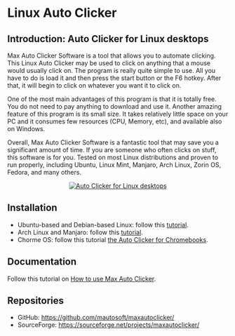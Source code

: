 # Linux Auto Clicker

## Introduction: Auto Clicker for Linux desktops
Max Auto Clicker Software is a tool that allows you to automate clicking. This Linux Auto Clicker may be used to click on anything that a mouse would usually click on. The program is really quite simple to use. All you have to do is load it and then press the start button or the F6 hotkey. After that, it will begin to click on whatever you want it to click on.

One of the most main advantages of this program is that it is totally free. You do not need to pay anything to download and use it. Another amazing feature of this program is its small size. It takes relatively little space on your PC and it consumes few resources (CPU, Memory, etc), and available also on Windows.

Overall, Max Auto Clicker Software is a fantastic tool that may save you a significant amount of time. If you are someone who often clicks on stuff, this software is for you. Tested on most Linux distributions and proven to run properly, including Ubuntu, Linux Mint, Manjaro, Arch Linux, Zorin OS, Fedora, and many others.

<p align="center"><a href="https://maxautoclicker.blogspot.com/" title="Linux Auto Clicker"><img src="https://user-images.githubusercontent.com/61044523/192085437-72c0ed5e-fb85-4879-b01e-9799d0ff7b74.jpg" alt="Auto Clicker for Linux desktops" title="Linux Auto Clicker"></a></p>

## Installation

- Ubuntu-based and Debian-based Linux: follow this [tutorial](https://maxautoclicker.blogspot.com/2021/05/mouse-auto-clicker-for-ubuntu-linux.html).
- Arch Linux and Manjaro: follow this [tutorial](https://dev.to/flaxalex57/auto-clicker-manjaro-arch-linux-3b0o).
- Chorme OS: follow this tutorial [the Auto Clicker for Chromebooks](https://dev.to/flaxalex57/auto-clicker-for-chromebook-3k7h).

## Documentation

Follow this tutorial on [How to use Max Auto Clicker](https://maxautoclicker.blogspot.com/2021/05/help-how-to-use-max-auto-clicker.html).

## Repositories
- GitHub: https://github.com/mautosoft/maxautoclicker/
- SourceForge: https://sourceforge.net/projects/maxautoclicker/
